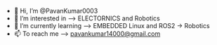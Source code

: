 - 👋 Hi, I’m @PavanKumar0003
- 👀 I’m interested in --> ELECTORNICS and Robotics
- 🌱 I’m currently learning --> EMBEDDED Linux and ROS2 -> Robotics
- 📫 To reach me --> pavankumar14000@gmail.com

<!---
PavanKumar0003/PavanKumar0003 is a ✨ special ✨ repository because its `README.md` (this file) appears on your GitHub profile.
You can click the Preview link to take a look at your changes.
--->
